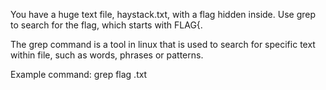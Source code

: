 You have a huge text file, haystack.txt, with a flag hidden inside. Use grep to search for the flag, which starts with FLAG{.

The grep command is a tool in linux that is used to search for specific text within file, such as words, phrases or patterns.

Example command: grep flag <filename>.txt
